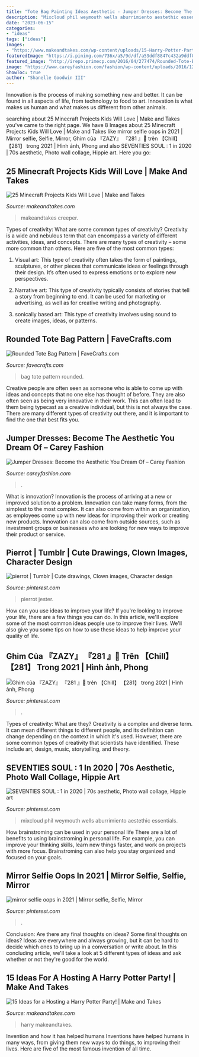```yaml
---
title: "Tote Bag Painting Ideas Aesthetic - Jumper Dresses: Become The Aesthetic You Dream Of – Carey Fashion"
description: "Mixcloud phil weymouth wells aburrimiento aestethic essentials"
date: "2023-06-15"
categories:
- "ideas"
tags: ["ideas"]
images:
- "https://www.makeandtakes.com/wp-content/uploads/15-Harry-Potter-Party-Ideas.jpg"
featuredImage: "https://i.pinimg.com/736x/a5/9d/df/a59ddf8847c432a9ddf021ac9556b2a6.jpg"
featured_image: "http://irepo.primecp.com/2016/04/277474/Rounded-Tote-Bag-Pattern_ExtraLarge700_ID-1616604.jpg?v=1616604"
image: "https://www.careyfashion.com/fashion/wp-content/uploads/2016/12/jumper-dresses-6.jpg"
ShowToc: true
author: "Shanelle Goodwin III"
---
```



Innovation is the process of making something new and better. It can be found in all aspects of life, from technology to food to art. Innovation is what makes us human and what makes us different from other animals.

	

		
searching about 25 Minecraft Projects Kids Will Love | Make and Takes you've came to the right page. We have 8 Images about 25 Minecraft Projects Kids Will Love | Make and Takes like mirror selfie oops in 2021 | Mirror selfie, Selfie, Mirror, Ghim của 『ZAZY』 『281 』🐰 trên 【Chill】 【281】 trong 2021 | Hình ảnh, Phong and also SEVENTIES SOUL : 1 in 2020 | 70s aesthetic, Photo wall collage, Hippie art. Here you go:
		
    
## 25 Minecraft Projects Kids Will Love | Make And Takes

<img loading=lazy src="https://www.makeandtakes.com/wp-content/uploads/25-Minecraft-Kids-Craft-Ideas.jpg" onerror="this.onerror=null;this.src='https://tse4.mm.bing.net/th?id=OIP.QLOWdnwkhJatepus6TFigAHaLW&amp;pid=15.1';" alt="25 Minecraft Projects Kids Will Love | Make and Takes">

_Source: makeandtakes.com_

>makeandtakes creeper. 

	

Types of creativity: What are some common types of creativity?
Creativity is a wide and nebulous term that can encompass a variety of different activities, ideas, and concepts. There are many types of creativity – some more common than others. Here are five of the most common types:
1. Visual art: This type of creativity often takes the form of paintings, sculptures, or other pieces that communicate ideas or feelings through their design. It’s often used to express emotions or to explore new perspectives.

2. Narrative art: This type of creativity typically consists of stories that tell a story from beginning to end. It can be used for marketing or advertising, as well as for creative writing and photography.

3. sonically based art: This type of creativity involves using sound to create images, ideas, or patterns.

    
## Rounded Tote Bag Pattern | FaveCrafts.com

<img loading=lazy src="http://irepo.primecp.com/2016/04/277474/Rounded-Tote-Bag-Pattern_ExtraLarge700_ID-1616604.jpg?v=1616604" onerror="this.onerror=null;this.src='https://tse4.mm.bing.net/th?id=OIP.sH9zL8NpIFfyF-MfVay0QQHaLG&amp;pid=15.1';" alt="Rounded Tote Bag Pattern | FaveCrafts.com">

_Source: favecrafts.com_

>bag tote pattern rounded. 

	

Creative people are often seen as someone who is able to come up with ideas and concepts that no one else has thought of before. They are also often seen as being very innovative in their work. This can often lead to them being typecast as a creative individual, but this is not always the case. There are many different types of creativity out there, and it is important to find the one that best fits you.

    
## Jumper Dresses: Become The Aesthetic You Dream Of – Carey Fashion

<img loading=lazy src="https://www.careyfashion.com/fashion/wp-content/uploads/2016/12/jumper-dresses-6.jpg" onerror="this.onerror=null;this.src='https://tse3.mm.bing.net/th?id=OIP.h7jRVpCJkRWskX18JFF3OAHaK3&amp;pid=15.1';" alt="Jumper Dresses: Become the Aesthetic You Dream Of – Carey Fashion">

_Source: careyfashion.com_

>. 

	

What is innovation?
Innovation is the process of arriving at a new or improved solution to a problem. Innovation can take many forms, from the simplest to the most complex. It can also come from within an organization, as employees come up with new ideas for improving their work or creating new products. Innovation can also come from outside sources, such as investment groups or businesses who are looking for new ways to improve their product or service.

    
## Pierrot | Tumblr | Cute Drawings, Clown Images, Character Design

<img loading=lazy src="https://i.pinimg.com/736x/eb/92/22/eb9222a4b7d5db96516187cae42e30c0.jpg" onerror="this.onerror=null;this.src='https://tse3.mm.bing.net/th?id=OIP.PDA8IY03YI1cLqFM3Hp5pgHaO0&amp;pid=15.1';" alt="pierrot | Tumblr | Cute drawings, Clown images, Character design">

_Source: pinterest.com_

>pierrot jester. 

	

How can you use ideas to improve your life?
If you're looking to improve your life, there are a few things you can do. In this article, we'll explore some of the most common ideas people use to improve their lives. We'll also give you some tips on how to use these ideas to help improve your quality of life.

    
## Ghim Của 『ZAZY』 『281 』🐰 Trên 【Chill】 【281】 Trong 2021 | Hình ảnh, Phong

<img loading=lazy src="https://i.pinimg.com/736x/a5/9d/df/a59ddf8847c432a9ddf021ac9556b2a6.jpg" onerror="this.onerror=null;this.src='https://tse2.mm.bing.net/th?id=OIP.mVUETaK49C1xgRtZbHKgewHaHa&amp;pid=15.1';" alt="Ghim của 『ZAZY』 『281 』🐰 trên 【Chill】 【281】 trong 2021 | Hình ảnh, Phong">

_Source: pinterest.com_

>. 

	

Types of creativity: What are they?
Creativity is a complex and diverse term. It can mean different things to different people, and its definition can change depending on the context in which it's used. However, there are some common types of creativity that scientists have identified. These include art, design, music, storytelling, and
theory.

    
## SEVENTIES SOUL : 1 In 2020 | 70s Aesthetic, Photo Wall Collage, Hippie Art

<img loading=lazy src="https://i.pinimg.com/736x/b0/eb/bf/b0ebbf7488b204904fd812c618992393.jpg" onerror="this.onerror=null;this.src='https://tse3.mm.bing.net/th?id=OIP.XwDS36oOxcQB02dhPIcFHAHaHa&amp;pid=15.1';" alt="SEVENTIES SOUL : 1 in 2020 | 70s aesthetic, Photo wall collage, Hippie art">

_Source: pinterest.com_

>mixcloud phil weymouth wells aburrimiento aestethic essentials. 

	

How brainstroming can be used in your personal life
There are a lot of benefits to using brainstroming in personal life. For example, you can improve your thinking skills, learn new things faster, and work on projects with more focus. Brainstroming can also help you stay organized and focused on your goals.

    
## Mirror Selfie Oops In 2021 | Mirror Selfie, Selfie, Mirror

<img loading=lazy src="https://i.pinimg.com/736x/4a/ad/9a/4aad9a7729ceb87589dc1383e9316f42.jpg" onerror="this.onerror=null;this.src='https://tse4.mm.bing.net/th?id=OIP.0AXaPVpmh3xVSlMoLCekUQHaNK&amp;pid=15.1';" alt="mirror selfie oops in 2021 | Mirror selfie, Selfie, Mirror">

_Source: pinterest.com_

>. 

	

Conclusion: Are there any final thoughts on ideas?
Some final thoughts on ideas? Ideas are everywhere and always growing, but it can be hard to decide which ones to bring up in a conversation or write about. In this concluding article, we'll take a look at 5 different types of ideas and ask whether or not they're good for the world.

    
## 15 Ideas For A Hosting A Harry Potter Party! | Make And Takes

<img loading=lazy src="https://www.makeandtakes.com/wp-content/uploads/15-Harry-Potter-Party-Ideas.jpg" onerror="this.onerror=null;this.src='https://tse2.mm.bing.net/th?id=OIP.IUc0mnf5VfUO-1hF3dsd8wHaLp&amp;pid=15.1';" alt="15 Ideas for a Hosting a Harry Potter Party! | Make and Takes">

_Source: makeandtakes.com_

>harry makeandtakes. 

	

Invention and how it has helped humans
Inventions have helped humans in many ways, from giving them new ways to do things, to improving their lives. Here are five of the most famous invention of all time.

